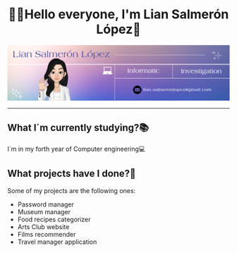 <h1 align="center">👋🏻Hello everyone, I'm Lian Salmerón López🌟</h1>
<img src="images/Banner-Github.jpg"/>
<hr>



## What I´m currently studying?📚
<p>I´m in my forth year of Computer engineering💻</p>

## What projects have I done?💭
<p>Some of my projects are the following ones:
  <ul>
    <li>Password manager</li>
    <li>Museum manager</li>
    <li>Food recipes categorizer</li>
    <li>Arts Club website</li>
    <li>Films recommender</li>
    <li>Travel manager application</li>
  </ul>
</p>


